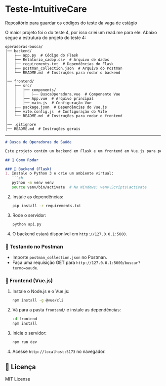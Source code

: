 # Teste-IntuitiveCare
Repositório para guardar os códigos do teste da vaga de estágio


O maior projeto foi o do teste 4, por isso criei um read.me para ele:
Abaixo segue a estrutura do projeto do teste 4:

```
operadoras-busca/  
│── backend/  
│   ├── app.py  # Código do Flask  
│   ├── Relatorio_cadop.csv  # Arquivo de dados  
│   ├── requirements.txt  # Dependências do Flask  
│   ├── postman_collection.json  # Arquivo do Postman  
│   └── README.md  # Instruções para rodar o backend  
│  
│── frontend/  
│   ├── src/  
│   │   ├── components/  
│   │   │   ├── BuscaOperadora.vue  # Componente Vue  
│   │   ├── App.vue  # Arquivo principal  
│   │   ├── main.js  # Configuração Vue  
│   ├── package.json  # Dependências do Vue.js  
│   ├── vite.config.js  # Configuração do Vite  
│   └── README.md  # Instruções para rodar o frontend  
│  
│── .gitignore  
│── README.md  # Instruções gerais  
```

---

```md
# Busca de Operadoras de Saúde

Este projeto contém um backend em Flask e um frontend em Vue.js para pesquisar operadoras de saúde a partir de um arquivo CSV.

## 📌 Como Rodar

### 🔹 Backend (Flask)
1. Instale o Python 3 e crie um ambiente virtual:
   ```sh
   python -m venv venv
   source venv/bin/activate  # No Windows: venv\Scripts\activate
   ```
2. Instale as dependências:
   ```sh
   pip install -r requirements.txt
   ```
3. Rode o servidor:
   ```sh
   python api.py
   ```
4. O backend estará disponível em `http://127.0.0.1:5000`.

### 🔹 Testando no Postman
- Importe `postman_collection.json` no Postman.  
- Faça uma requisição GET para `http://127.0.0.1:5000/buscar?termo=saude`.

### 🔹 Frontend (Vue.js)
1. Instale o Node.js e o Vue.js:
   ```sh
   npm install -g @vue/cli
   ```
2. Vá para a pasta `frontend/` e instale as dependências:
   ```sh
   cd frontend
   npm install
   ```
3. Inicie o servidor:
   ```sh
   npm run dev
   ```
4. Acesse `http://localhost:5173` no navegador.

## 📜 Licença
MIT License
```
